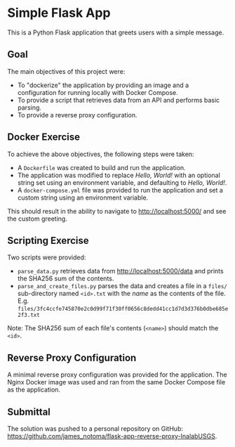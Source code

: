 # Simple Flask App

This is a Python Flask application that greets users with a simple message.

## Goal

The main objectives of this project were:

- To "dockerize" the application by providing an image and a configuration for running locally with Docker Compose.
- To provide a script that retrieves data from an API and performs basic parsing.
- To provide a reverse proxy configuration.

## Docker Exercise

To achieve the above objectives, the following steps were taken:

- A `Dockerfile` was created to build and run the application.
- The application was modified to replace _Hello, World!_ with an optional string set using an environment variable, and defaulting to _Hello, World!_.
- A `docker-compose.yml` file was provided to run the application and set a custom string using an environment variable.

This should result in the ability to navigate to <http://localhost:5000/> and see the custom greeting.

## Scripting Exercise

Two scripts were provided:

- `parse_data.py` retrieves data from <http://localhost:5000/data> and prints the SHA256 sum of the contents.
- `parse_and_create_files.py` parses the data and creates a file in a `files/` sub-directory named `<id>.txt` with the _name_ as the contents of the file.
E.g. `files/3fc4ccfe745870e2c0d99f71f30ff0656c8dedd41cc1d7d3d376b0dbe685e2f3.txt`

Note: The SHA256 sum of each file's contents (`<name>`) should match the `<id>`.

## Reverse Proxy Configuration

A minimal reverse proxy configuration was provided for the application. The Nginx Docker image was used and ran from the same Docker Compose file as the application.

## Submittal

The solution was pushed to a personal repository on GitHub: https://github.com/james_notoma/flask-app-reverse-proxy-InalabUSGS.
